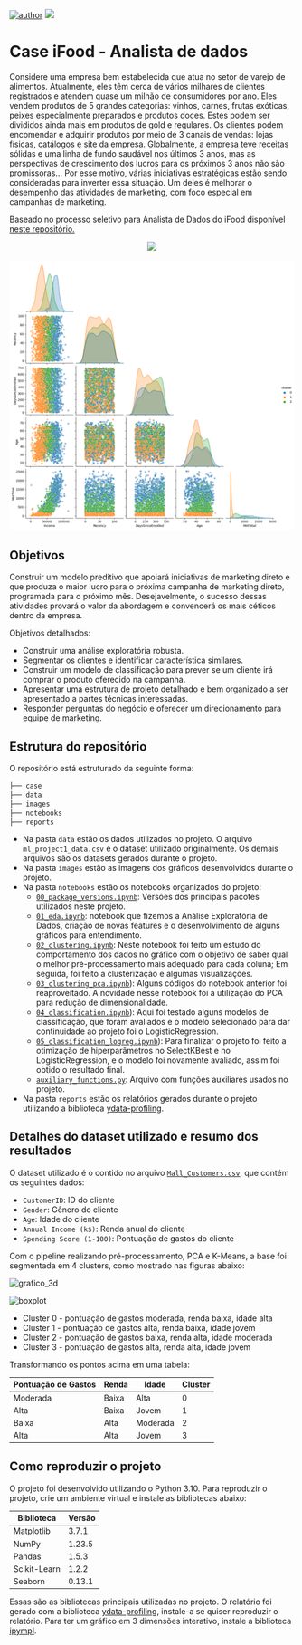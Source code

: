 [![author](https://img.shields.io/badge/Zeygler&nbsp;Oliveira-red.svg)](https://www.linkedin.com/in/zeygler-oliveira-a021a92a4/)
[![](https://img.shields.io/badge/Python-3.10+-blue.svg)](https://www.python.org/)

# Case iFood - Analista de dados

Considere uma empresa bem estabelecida que atua no setor de varejo de alimentos. Atualmente, eles têm cerca de vários milhares de clientes registrados e atendem quase um milhão de consumidores por ano. Eles vendem produtos de 5 grandes categorias: vinhos, carnes, frutas exóticas, peixes especialmente preparados e produtos doces. Estes podem ser divididos ainda mais em produtos de gold e regulares. Os clientes podem encomendar e adquirir produtos por meio de 3 canais de vendas: lojas físicas, catálogos e site da empresa. Globalmente, a empresa teve receitas sólidas e uma linha de fundo saudável nos últimos 3 anos, mas as perspectivas de crescimento dos lucros para os próximos 3 anos não são promissoras... Por esse motivo, várias iniciativas estratégicas estão sendo consideradas para inverter essa situação. Um deles é melhorar o desempenho das atividades de marketing, com foco especial em campanhas de marketing.


Baseado no processo seletivo para Analista de Dados do iFood disponível [neste repositório.](https://github.com/ifood/ifood-data-business-analyst-test)


<p align="center"> 
  <a href="https://www.linkedin.com/in/zeygler-oliveira-a021a92a4/" target="_blank"><img src="https://img.shields.io/badge/-LinkedIn-%230077B5?style=for-the-badge&logo=linkedin&logoColor=white" target="_blank"></a> 
</p>


![pairplot](https://github.com/ZeyOliveira/ifood_case_data_analyst/blob/main/images/pairplot_clusters.png)

## Objetivos
Construir um modelo preditivo que apoiará iniciativas de marketing direto e que produza o maior lucro para o próxima campanha de marketing direto, programada para o próximo mês. Desejavelmente, o sucesso dessas atividades provará o valor da abordagem e convencerá os mais céticos dentro da empresa.


Objetivos detalhados:

- Construir uma análise exploratória robusta.
- Segmentar os clientes e identificar característica similares.
- Construir um modelo de classificação para prever se um cliente irá comprar o produto oferecido na campanha.
- Apresentar uma estrutura de projeto detalhado e bem organizado a ser apresentado a partes técnicas interessadas.
- Responder perguntas do negócio e oferecer um direcionamento para equipe de marketing.

## Estrutura do repositório

O repositório está estruturado da seguinte forma:

```
├── case
├── data
├── images
├── notebooks
├── reports
```

- Na pasta `data` estão os dados utilizados no projeto. O arquivo `ml_project1_data.csv` é o dataset utilizado originalmente. Os demais arquivos são os datasets gerados durante o projeto.
- Na pasta `images` estão as imagens dos gráficos desenvolvidos durante o projeto.
- Na pasta `notebooks` estão os notebooks organizados do projeto:
  - [`00_package_versions.ipynb`](https://github.com/ZeyOliveira/ifood_case_data_analyst/blob/main/notebooks/00_package_versions.ipynb): Versões dos principais pacotes utilizados neste projeto.
  - [`01_eda.ipynb`](https://github.com/ZeyOliveira/ifood_case_data_analyst/blob/main/notebooks/01_eda.ipynb): notebook que fizemos a Análise Exploratória de Dados, criação de novas features e o desenvolvimento de alguns gráficos para entendimento.
  - [`02_clustering.ipynb`](https://github.com/ZeyOliveira/ifood_case_data_analyst/blob/main/notebooks/02_clustering.ipynb): Neste notebook foi feito um estudo do comportamento dos dados no gráfico com o objetivo de saber qual o melhor pré-processamento mais adequado para cada coluna; Em seguida, foi feito a clusterização e algumas visualizações.
  - [`03_clustering_pca.ipynb`](https://github.com/ZeyOliveira/ifood_case_data_analyst/blob/main/notebooks/03_clustering_pca.ipynb)): Alguns códigos do notebook anterior foi reaproveitado. A novidade nesse notebook foi a utilização do PCA para redução de dimensionalidade.
  - [`04_classification.ipynb`](https://github.com/ZeyOliveira/ifood_case_data_analyst/blob/main/notebooks/04_classification.ipynb)): Aqui foi testado alguns modelos de classificação, que foram avaliados e o modelo selecionado para dar continuidade ao projeto foi o LogisticRegression.
  - [`05_classification_logreg.ipynb`](https://github.com/ZeyOliveira/ifood_case_data_analyst/blob/main/notebooks/05_classification_logreg.ipynb)): Para finalizar o projeto foi feito a otimização de hiperparâmetros no SelectKBest e no LogisticRegression, e o modelo foi novamente avaliado, assim foi obtido o resultado final.
  - [`auxiliary_functions.py`](https://github.com/ZeyOliveira/ifood_case_data_analyst/blob/main/notebooks/auxiliary_functions.py): Arquivo com funções auxiliares usados no projeto.
- Na pasta `reports` estão os relatórios gerados durante o projeto utilizando a biblioteca [ydata-profiling](https://github.com/ydataai/ydata-profiling).

## Detalhes do dataset utilizado e resumo dos resultados

O dataset utilizado é o contido no arquivo [`Mall_Customers.csv`](dados/Mall_Customers.csv), que contém os seguintes dados:

- `CustomerID`: ID do cliente
- `Gender`: Gênero do cliente
- `Age`: Idade do cliente
- `Annual Income (k$)`: Renda anual do cliente
- `Spending Score (1-100)`: Pontuação de gastos do cliente

Com o pipeline realizando pré-processamento, PCA e K-Means, a base foi segmentada em 4 clusters, como mostrado nas figuras abaixo:

![grafico_3d](imagens/pca_grafico_3d.png)

![boxplot](imagens/pca_clusters_boxplott.png)

- Cluster 0 - pontuação de gastos moderada, renda baixa, idade alta
- Cluster 1 - pontuação de gastos alta, renda baixa, idade jovem
- Cluster 2 - pontuação de gastos baixa, renda alta, idade moderada
- Cluster 3 - pontuação de gastos alta, renda alta, idade jovem

Transformando os pontos acima em uma tabela:

| Pontuação de Gastos | Renda    | Idade    | Cluster |
| ------------------- | -------- | -------- | ------- |
| Moderada            | Baixa    | Alta     | 0       |
| Alta                | Baixa    | Jovem    | 1       |
| Baixa               | Alta     | Moderada | 2       |
| Alta                | Alta     | Jovem    | 3       |


## Como reproduzir o projeto

O projeto foi desenvolvido utilizando o Python 3.10. Para reproduzir o projeto, crie um ambiente virtual e instale as bibliotecas abaixo:

| Biblioteca   | Versão |
| ------------ | ------ |
| Matplotlib   | 3.7.1  |
| NumPy        | 1.23.5 |
| Pandas       | 1.5.3  |
| Scikit-Learn | 1.2.2  |
| Seaborn      | 0.13.1 |

Essas são as bibliotecas principais utilizadas no projeto. O relatório foi gerado com a biblioteca [ydata-profiling](https://github.com/ydataai/ydata-profiling), instale-a se quiser reproduzir o relatório. Para ter um gráfico em 3 dimensões interativo, instale a biblioteca [ipympl](https://matplotlib.org/ipympl/).
